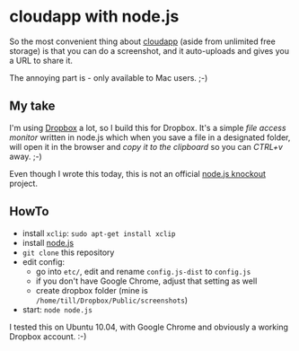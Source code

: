 # cloudapp with node.js

So the most convenient thing about [cloudapp][] (aside from unlimited free storage) is that you can do a screenshot, and it auto-uploads and gives you a URL to share it.

The annoying part is - only available to Mac users. ;-)

## My take

I'm using [Dropbox][] a lot, so I build this for Dropbox. It's a simple _file access monitor_ written in node.js which when you save a file in a designated folder, will open it in the browser and *copy it to the clipboard* so you can _CTRL+v_ away. ;-)

Even though I wrote this today, this is not an official [node.js knockout][ko] project.

## HowTo

 * install `xclip`: `sudo apt-get install xclip`
 * install [node.js][nodejs]
 * `git clone` this repository
 * edit config:
   * go into `etc/`, edit and rename `config.js-dist` to `config.js`
   * if you don't have Google Chrome, adjust that setting as well
   * create dropbox folder (mine is `/home/till/Dropbox/Public/screenshots`)
 * start: `node node.js`

I tested this on Ubuntu 10.04, with Google Chrome and obviously a working Dropbox account. :-)

[cloudapp]: http://www.getcloudapp.com/
[nodejs]: http://nodejs.org/#build
[Dropbox]: http://www.dropbox.com/referrals/NTI2MTQzOTg5
[ko]: http://nodeknockout.com/